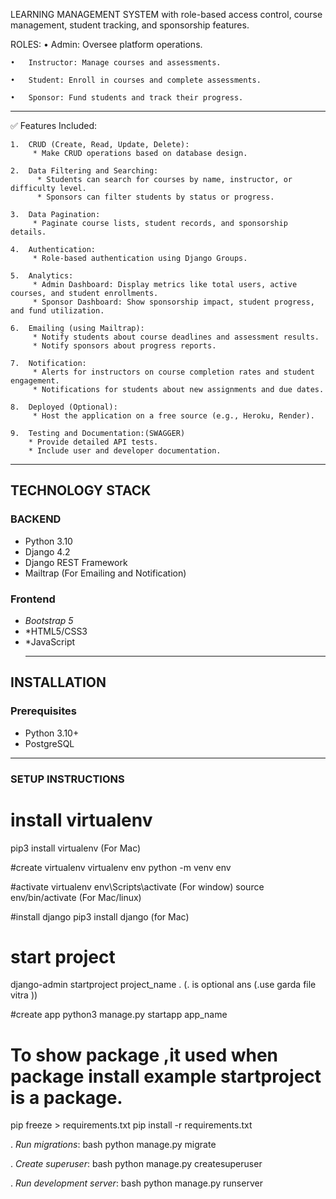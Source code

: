 
 LEARNING MANAGEMENT SYSTEM with role-based access control, course management, student tracking, and sponsorship features.

ROLES:
	•	Admin: Oversee platform operations.
 
	•	Instructor: Manage courses and assessments.
 
	•	Student: Enroll in courses and complete assessments.
 
	•	Sponsor: Fund students and track their progress.
________________________________________________________________________________________________________________________________________________

✅ Features Included:

	1.	CRUD (Create, Read, Update, Delete):
		 * Make CRUD operations based on database design.
 
	2.	Data Filtering and Searching:
		  * Students can search for courses by name, instructor, or difficulty level.
		  * Sponsors can filter students by status or progress.
 
	3.	Data Pagination:
		 * Paginate course lists, student records, and sponsorship details.
 
	4.	Authentication:
		 * Role-based authentication using Django Groups.
 
	5.	Analytics:
		 * Admin Dashboard: Display metrics like total users, active courses, and student enrollments.
		 * Sponsor Dashboard: Show sponsorship impact, student progress, and fund utilization.
 
	6.	Emailing (using Mailtrap):
		 * Notify students about course deadlines and assessment results.
		 * Notify sponsors about progress reports.
 
	7.	Notification:
		 * Alerts for instructors on course completion rates and student engagement.
		 * Notifications for students about new assignments and due dates.
 
	8.	Deployed (Optional):
		 * Host the application on a free source (e.g., Heroku, Render).
 
	9.	Testing and Documentation:(SWAGGER)
		* Provide detailed API tests.
		* Include user and developer documentation.

___________________________________________________________________________________________________________________________________________________________
## TECHNOLOGY STACK

### BACKEND
- Python 3.10
- Django 4.2
- Django REST Framework
- Mailtrap (For Emailing and Notification)
  

### Frontend
- *Bootstrap 5*
- *HTML5/CSS3
- *JavaScript
  ________________________________________________________________________________________________________________________________________________________

## INSTALLATION

### Prerequisites
- Python 3.10+
- PostgreSQL
_________________________________________________________________________________________________________________________________________________________

### SETUP INSTRUCTIONS

# install virtualenv
pip3 install virtualenv (For Mac)

#create virtualenv
virtualenv env
python -m venv env

#activate virtualenv
env\Scripts\activate (For window)
source env/bin/activate (For Mac/linux)

#install django
pip3 install django (for Mac)

# start project 
django-admin startproject project_name . (. is optional ans (.use garda file vitra ))

#create app
python3 manage.py startapp app_name

# To show package ,it used when package install example startproject is a package.
pip freeze > requirements.txt
pip install -r requirements.txt
   

. *Run migrations*:
   bash
   python manage.py migrate
   

. *Create superuser*:
   bash
   python manage.py createsuperuser
   

. *Run development server*:
   bash
   python manage.py runserver
